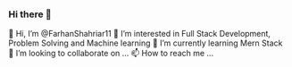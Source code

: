 ### Hi there 👋
👋 Hi, I’m @FarhanShahriar11
👀 I’m interested in Full Stack Development, Problem Solving and Machine learning
🌱 I’m currently learning Mern Stack
💞️ I’m looking to collaborate on ...
📫 How to reach me ...
